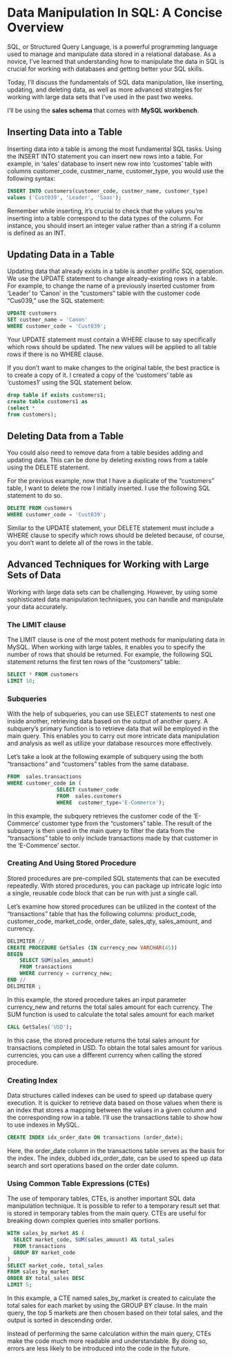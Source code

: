 # Data Manipulation In SQL: A Concise Overview

SQL, or Structured Query Language, is a powerful programming language used to manage and manipulate data stored in a relational database. As a novice, I’ve learned that understanding how to manipulate the data in SQL is crucial for working with databases and getting better your SQL skills.

Today, I’ll discuss the fundamentals of SQL data manipulation, like inserting, updating, and deleting data, as well as more advanced strategies for working with large data sets that I’ve used in the past two weeks.

I’ll be using the **sales schema** that comes with **MySQL workbench**.

## Inserting Data into a Table
Inserting data into a table is among the most fundamental SQL tasks. Using the INSERT INTO statement you can insert new rows into a table. For example, in ‘sales’ database to insert new row into ‘customes’ table with columns customer_code, custmer_name, customer_type, you would use the following syntax:

````sql
INSERT INTO customers(customer_code, custmer_name, customer_type)
values ('Cust039', 'Leader', 'Saas');
````
Remember while inserting, it’s crucial to check that the values you’re inserting into a table correspond to the data types of the column. For instance, you should insert an integer value rather than a string if a column is defined as an INT.


## Updating Data in a Table
Updating data that already exists in a table is another prolific SQL operation. We use the UPDATE statement to change already-existing rows in a table. For example, to change the name of a previously inserted customer from ‘Leader’ to ‘Canon’ in the “customers” table with the customer code “Cus039,” use the SQL statement:

````sql
UPDATE customers
SET custmer_name = 'Canon'
WHERE customer_code = 'Cust039';
````
Your UPDATE statement must contain a WHERE clause to say specifically which rows should be updated. The new values will be applied to all table rows if there is no WHERE clause.

If you don’t want to make changes to the original table, the best practice is to create a copy of it. I created a copy of the ‘customers’ table as ‘customes1’ using the SQL statement below.

````sql
drop table if exists customers1;
create table customers1 as
(select *
from customers);
````

## Deleting Data from a Table
You could also need to remove data from a table besides adding and updating data. This can be done by deleting existing rows from a table using the DELETE statement.

For the previous example, now that I have a duplicate of the “customers” table, I want to delete the row I initially inserted. I use the following SQL statement to do so.

````sql
DELETE FROM customers 
WHERE customer_code = 'Cust039';
````

Similar to the UPDATE statement, your DELETE statement must include a WHERE clause to specify which rows should be deleted because, of course, you don’t want to delete all of the rows in the table.


## Advanced Techniques for Working with Large Sets of Data
Working with large data sets can be challenging. However, by using some sophisticated data manipulation techniques, you can handle and manipulate your data accurately.


### The LIMIT clause
The LIMIT clause is one of the most potent methods for manipulating data in MySQL. When working with large tables, it enables you to specify the number of rows that should be returned. For example, the following SQL statement returns the first ten rows of the “customers” table:

````sql
SELECT * FROM customers 
LIMIT 10;
````

### Subqueries
With the help of subqueries, you can use SELECT statements to nest one inside another, retrieving data based on the output of another query. A subquery’s primary function is to retrieve data that will be employed in the main query. This enables you to carry out more intricate data manipulation and analysis as well as utilize your database resources more effectively.

Let’s take a look at the following example of subquery using the both “transactions” and “customers” tables from the same database.

````sql SELECT *
FROM  sales.transactions
WHERE customer_code in (               
                SELECT customer_code 
                FROM  sales.customers 
                WHERE  customer_type='E-Commerce');
````

In this example, the subquery retrieves the customer code of the ‘E-Commerce’ customer type from the “customers” table. The result of the subquery is then used in the main query to filter the data from the “transactions” table to only include transactions made by that customer in the ‘E-Commerce’ sector.

### Creating And Using Stored Procedure
Stored procedures are pre-compiled SQL statements that can be executed repeatedly. With stored procedures, you can package up intricate logic into a single, reusable code block that can be run with just a single call.

Let’s examine how stored procedures can be utilized in the context of the “transactions” table that has the following columns: product_code, customer_code, market_code, order_date, sales_qty, sales_amount, and currency.

````sql
DELIMITER //
CREATE PROCEDURE GetSales (IN currency_new VARCHAR(45))
BEGIN
    SELECT SUM(sales_amount)
    FROM transactions
    WHERE currency = currency_new;
END //
DELIMITER ;
````

In this example, the stored procedure takes an input parameter currency_new and returns the total sales amount for each currency. The SUM function is used to calculate the total sales amount for each market

````sql
CALL GetSales('USD');
````

In this case, the stored procedure returns the total sales amount for transactions completed in USD. To obtain the total sales amount for various currencies, you can use a different currency when calling the stored procedure.

### Creating Index
Data structures called indexes can be used to speed up database query execution. It is quicker to retrieve data based on those values when there is an index that stores a mapping between the values in a given column and the corresponding row in a table. I’ll use the transactions table to show how to use indexes in MySQL.

````sql
CREATE INDEX idx_order_date ON transactions (order_date);
````

Here, the order_date column in the transactions table serves as the basis for the index. The index, dubbed idx_order_date, can be used to speed up data search and sort operations based on the order date column.

### Using Common Table Expressions (CTEs)
The use of temporary tables, CTEs, is another important SQL data manipulation technique. It is possible to refer to a temporary result set that is stored in temporary tables from the main query.
CTEs are useful for breaking down complex queries into smaller portions.

````sql
WITH sales_by_market AS (
  SELECT market_code, SUM(sales_amount) AS total_sales
  FROM transactions
  GROUP BY market_code
)
SELECT market_code, total_sales
FROM sales_by_market
ORDER BY total_sales DESC
LIMIT 5;
````

In this example, a CTE named sales_by_market is created to calculate the total sales for each market by using the GROUP BY clause. In the main query, the top 5 markets are then chosen based on their total sales, and the output is sorted in descending order.

Instead of performing the same calculation within the main query, CTEs make the code much more readable and understandable. By doing so, errors are less likely to be introduced into the code in the future.
